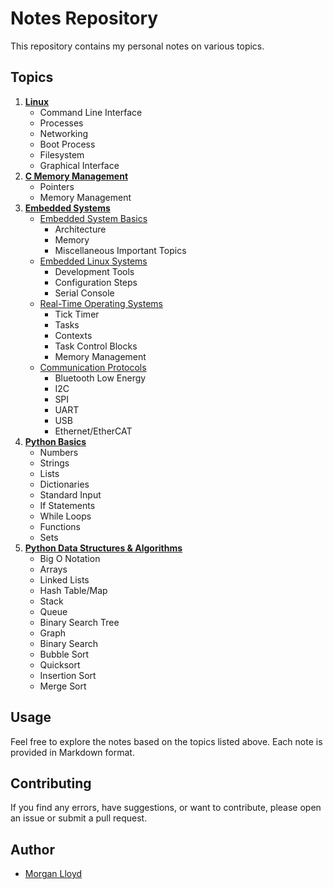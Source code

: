 # Notes Repository

This repository contains my personal notes on various topics.

## Topics

1. [**Linux**](Linux.md)
   - Command Line Interface
   - Processes
   - Networking
   - Boot Process
   - Filesystem
   - Graphical Interface
3. [**C Memory Management**](C_Programming.md)
   - Pointers
   - Memory Management
4. [**Embedded Systems**](./Embedded_Systems) 
   - [Embedded System Basics](./Embedded_Systems/Embedded_System_Basics.md)
      - Architecture
      - Memory
      - Miscellaneous Important Topics    
   - [Embedded Linux Systems](./Embedded_Systems/Embedded_Linux_Systems.md)
      - Development Tools
      - Configuration Steps
      - Serial Console
   - [Real-Time Operating Systems](./Embedded_Systems/RealTime_OS.md)
      -  Tick Timer
      -  Tasks
      -  Contexts
      -  Task Control Blocks
      -  Memory Management
   - [Communication Protocols](./Embedded_Systems/Communication_Protocols.md)
      - Bluetooth Low Energy
      - I2C
      - SPI
      - UART
      - USB
      - Ethernet/EtherCAT 
5. [**Python Basics**](Python_Basics.md)
   - Numbers
   - Strings
   - Lists
   - Dictionaries
   - Standard Input
   - If Statements
   - While Loops
   - Functions
   - Sets 
6. [**Python Data Structures & Algorithms**](Python_DSA.md)
   - Big O Notation
   - Arrays
   - Linked Lists
   - Hash Table/Map
   - Stack
   - Queue
   - Binary Search Tree
   - Graph
   - Binary Search
   - Bubble Sort
   - Quicksort
   - Insertion Sort
   - Merge Sort

## Usage

Feel free to explore the notes based on the topics listed above. Each note is provided in Markdown format.

## Contributing

If you find any errors, have suggestions, or want to contribute, please open an issue or submit a pull request.


## Author

- [Morgan Lloyd](https://github.com/morgoob)
